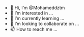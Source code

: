 - 👋 Hi, I’m @Mohameddztm
- 👀 I’m interested in ...
- 🌱 I’m currently learning ...
- 💞️ I’m looking to collaborate on ...
- 📫 How to reach me ...

<!---
Mohameddztm/Mohameddztm is a ✨ special ✨ repository because its `README.md` (this file) appears on your GitHub profile.
You can click the Preview link to take a look at your changes.
--->
